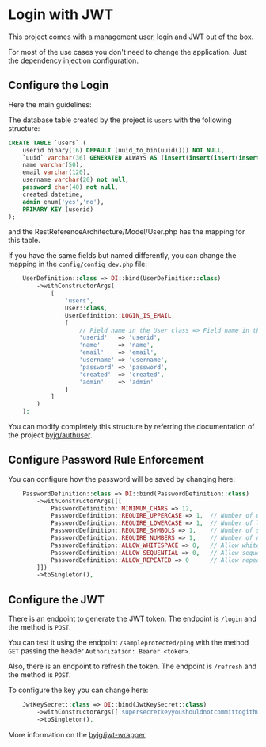 # Login with JWT

This project comes with a management user, login and JWT out of the box.

For most of the use cases you don't need to change the application. Just the dependency injection configuration.

## Configure the Login

Here the main guidelines:

The database table created by the project is `users` with the following structure:

```sql
CREATE TABLE `users` (
    userid binary(16) DEFAULT (uuid_to_bin(uuid())) NOT NULL,
    `uuid` varchar(36) GENERATED ALWAYS AS (insert(insert(insert(insert(hex(`userid`),9,0,'-'),14,0,'-'),19,0,'-'),24,0,'-')) VIRTUAL,
    name varchar(50),
    email varchar(120),
    username varchar(20) not null,
    password char(40) not null,
    created datetime,
    admin enum('yes','no'),
    PRIMARY KEY (userid)
);
```

and the RestReferenceArchitecture/Model/User.php has the mapping for this table.

If you have the same fields but named differently, you can change the mapping in the `config/config_dev.php` file:

```php
    UserDefinition::class => DI::bind(UserDefinition::class)
        ->withConstructorArgs(
            [
                'users',
                User::class,
                UserDefinition::LOGIN_IS_EMAIL,
                [
                    // Field name in the User class => Field name in the database
                    'userid'   => 'userid',
                    'name'     => 'name',
                    'email'    => 'email',
                    'username' => 'username',
                    'password' => 'password',
                    'created'  => 'created',
                    'admin'    => 'admin'
                ]
            ]
        )
    );
```

You can modify completely this structure by referring the documentation of the project [byjg/authuser](https://github.com/byjg/authuser).

## Configure Password Rule Enforcement

You can configure how the password will be saved by changing here:

```php
    PasswordDefinition::class => DI::bind(PasswordDefinition::class)
        ->withConstructorArgs([[
            PasswordDefinition::MINIMUM_CHARS => 12,
            PasswordDefinition::REQUIRE_UPPERCASE => 1,  // Number of uppercase characters
            PasswordDefinition::REQUIRE_LOWERCASE => 1,  // Number of lowercase characters
            PasswordDefinition::REQUIRE_SYMBOLS => 1,    // Number of symbols
            PasswordDefinition::REQUIRE_NUMBERS => 1,    // Number of numbers
            PasswordDefinition::ALLOW_WHITESPACE => 0,   // Allow whitespace
            PasswordDefinition::ALLOW_SEQUENTIAL => 0,   // Allow sequential characters
            PasswordDefinition::ALLOW_REPEATED => 0      // Allow repeated characters
        ]])
        ->toSingleton(),
```

## Configure the JWT

There is an endpoint to generate the JWT token. The endpoint is `/login` and the method is `POST`.

You can test it using the endpoint `/sampleprotected/ping` with the method `GET` passing the header `Authorization: Bearer <token>`.

Also, there is an endpoint to refresh the token. The endpoint is `/refresh` and the method is `POST`.

To configure the key you can change here:

```php
    JwtKeySecret::class => DI::bind(JwtKeySecret::class)
        ->withConstructorArgs(['supersecretkeyyoushouldnotcommittogithub'])
        ->toSingleton(),
```

More information on the [byjg/jwt-wrapper](https://github.com/byjg/jwt-wrapper)
